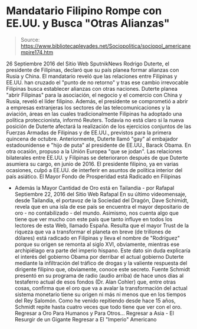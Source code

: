 # Mandatario Filipino Rompe con EE.UU. y Busca "Otras Alianzas"

> Source: https://www.bibliotecapleyades.net/Sociopolitica/sociopol_americanempire174.htm

26 Septiembre 2016
del Sitio Web SputnikNews
Rodrigo Duterte, el presidente de Filipinas, declaró que su país planea formar alianzas con Rusia y China. El mandatario reveló que las relaciones entre Filipinas y EE.UU. han cruzado el "punto de no retorno" y tras ese cambio irrevocable Filipinas busca establecer alianzas con otras naciones.
Duterte planea "abrir Filipinas" para la asociación, el negocio y el comercio con China y Rusia, reveló el líder filipino.
Además, el presidente se comprometió a abrir a empresas extranjeras los sectores de las telecomunicaciones y la aviación, áreas en las cuales tradicionalmente Filipinas ha adoptado una política proteccionista, informó Reuters. Todavía no está claro si la nueva posición de Duterte afectará la realización de los ejercicios conjuntos de las Fuerzas Armadas de Filipinas y de EE.UU., previstos para la primera quincena de octubre.
Anteriormente, Duterte llamó "gay" al embajador estadounidense e "hijo de puta" al presidente de EE.UU., Barack Obama.
En otra ocasión, propuso a la Unión Europea "que se jodan". Las relaciones bilaterales entre EE.UU. y Filipinas se deterioraron después de que Duterte asumiera su cargo, en junio de 2016. El presidente filipino, ya en varias ocasiones, culpó a EE.UU. de interferir en asuntos de política interior del país asiático.
El Mayor Fondo de Prosperidad está Radicado en Filipinas
- Además la Mayor Cantidad de Oro está en Tailandia - por Rafapal Septiembre 22, 2016
del Sitio Web Rafapal
En su último videomensaje, desde Tailandia, el portavoz de la Sociedad del Dragón, Dave Schimidt, revela que en una isla de ese país se encuentra el mayor depositario de oro - no contabilizado - del mundo.
Asimismo, nos cuenta algo que tiene que ver mucho con este país que tanto influye en todos los lectores de esta Web, llamado España.
Resulta que el mayor Trust de la riqueza que va a transformar el planeta en breve (de trillones de dólares) está radicado en Filipinas y lleva el nombre de "Rodríguez" porque su origen se remonta al siglo XVI, obviamente, mientras ese archipiélago era parte del imperio hispano.
Este dato sin duda explicaría el interés del gobierno Obama por derribar el actual gobierno Duterte mediante la infiltración del tráfico de drogas y la valiente respuesta del dirigente filipino que, obviamente, conoce este secreto.
Fuente
Schmidt presentó en su programa de radio (audio arriba) de hace unos días al testaferro actual de esos fondos (Dr. Alan Cohler) que, entre otras cosas, confirma que el oro que va a avalar la transformación del actual sistema monetario tiene su origen ni más ni menos que en los tiempos del Rey Salomón.
Como he venido repitiendo desde hace 15 años, Schmidt repite hasta cuatro veces que todo tiene que ver con el oro.
Regresar a Oro Para Humanos y Para Otros...
Regresar a Asia - El Resurgir de un Gigante
Regresar a El "Imperio" Americano
